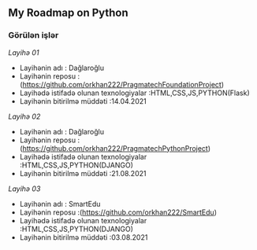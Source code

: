 ## My Roadmap on Python

### Görülən işlər

*Layihə 01*
- Layihənin adı : Dağlaroğlu
- Layihənin reposu :(https://github.com/orkhan222/PragmatechFoundationProject)
- Layihədə istifadə olunan texnologiyalar :HTML,CSS,JS,PYTHON(Flask)
- Layihənin bitirilmə müddəti :14.04.2021

*Layihə 02*
- Layihənin adı : Dağlaroğlu
- Layihənin reposu :(https://github.com/orkhan222/PragmatechPythonProject)
- Layihədə istifadə olunan texnologiyalar :HTML,CSS,JS,PYTHON(DJANGO)
- Layihənin bitirilmə müddəti :21.08.2021


*Layihə 03*
- Layihənin adı : SmartEdu
- Layihənin reposu :(https://github.com/orkhan222/SmartEdu)
- Layihədə istifadə olunan texnologiyalar :HTML,CSS,JS,PYTHON(DJANGO)
- Layihənin bitirilmə müddəti :03.08.2021



